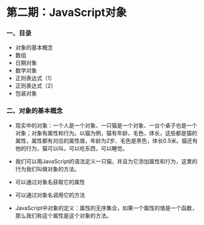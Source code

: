 # 第二期：JavaScript对象

### 一、目录

* 对象的基本概念
* 数组
* 日期对象
* 数学对象
* 正则表达式（1）
* 正则表达式（2）
* 包装对象

### 二、对象的基本概念

* 现实中的对象：一个人是一个对象、一只猫是一个对象、一台个桌子也是一个对象；对象有属性和行为。以猫为例，猫有年龄，毛色，体长，这些都是猫的属性，属性都有对应的属性值，年龄为2岁、毛色是黑色，体长0.5米。猫还有他的行为，猫可以叫，可以吃东西，可以睡觉。

* 我们可以用JavaScript的语法定义一只猫，并且为它添加属性和行为，这里的行为我们叫做对象的方法。

* 可以通过对象名获取它的属性

* 可以通过对象名调用它的方法

* JavaScript中对象的定义：属性的无序集合，如果一个属性的值是一个函数，那么我们称这个属性是这个对象的方法。 